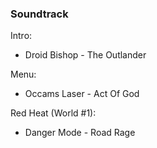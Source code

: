 ### Soundtrack

Intro:
- Droid Bishop - The Outlander

Menu:
- Occams Laser - Act Of God

Red Heat (World #1):
- Danger Mode - Road Rage